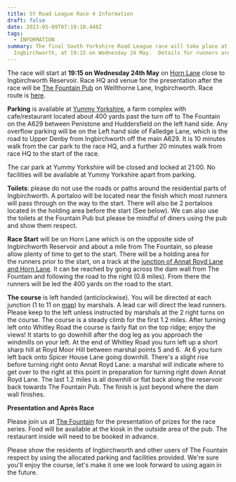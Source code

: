 ```yaml
---
title: SY Road League Race 4 Information
draft: false
date: 2023-05-09T07:19:18.448Z
tags:
  - INFORMATION
summary: The final South Yorkshire Road League race will take place at
  Ingbirchworth, at 19:15 on Wednesday 24 May.  Details for runners are here.
---
```

The race will start at **19:15 on Wednesday 24th May** on [Horn Lane](https://goo.gl/maps/fDt7bfFjFdgyYLgp8) close to Ingbirchworth Reservoir. Race HQ and venue for the presentation after the race will be [The Fountain Pub](https://goo.gl/maps/9BtNRd54mhUPPdEk9) on Wellthorne Lane, Ingbirchworth.  Race route is [here](https://pfrac.co.uk/static/images/maps/syrl-2023-race-4.jpg).

**Parking** is available at [Yummy Yorkshire](https://goo.gl/maps/NRGgANxG5q2zZ8gb8), a farm complex with cafe/restaurant located about 400 yards past the turn off to The Fountain on the A629 between Penistone and Huddersfield on the left hand side. Any overflow parking will be on the Left hand side of Falledge Lane, which is the road to Upper Denby from Ingbirchworth off the main A629.  It is 10 minutes walk from the car park to the race HQ, and a further 20 minutes walk from race HQ to the start of the race.

The car park at Yummy Yorkshire will be closed and locked at 21:00. No facilities will be available at Yummy Yorkshire apart from parking.

**Toilets**: please do not use the roads or paths around the residential parts of Ingbirchworth. A portaloo will be located near the finish which most runners will pass through on the way to the start. There will also be 2 portaloos located in the holding area before the start (See below). We can also use the toilets at the Fountain Pub but please be mindful of diners using the pub and show them respect. 

**Race Start** will be on Horn Lane which is on the opposite side of Ingbirchworth Reservoir and about a mile from The Fountain, so please allow plenty of time to get to the start. There will be a holding area for the runners prior to the start, on a track at the [junction of Annat Royd Lane and Horn Lane](https://goo.gl/maps/mCXcB61GqSGEd3m67). It can be reached by going across the dam wall from The Fountain and following the road to the right (0.8 miles). From there the runners will be led the 400 yards on the road to the start.

**The course** is left handed (anticlockwise). You will be directed at each junction (1 to 11 on [map](https://pfrac.co.uk/static/images/maps/syrl-2023-race-4.jpg)) by marshals. A lead car will direct the lead runners. Please keep to the left unless instructed by marshals at the 2 right turns on the course. The course is a steady climb for the first 1.2 miles. After turning left onto Whitley Road the course is fairly flat on the top ridge; enjoy the views! It starts to go downhill after the dog leg as you approach the windmills on your left. At the end of Whitley Road you turn left up a short sharp hill at Royd Moor Hill between marshal points 5 and 6.  At 6 you turn left back onto Spicer House Lane going downhill. There's a slight rise before turning right onto Annat Royd Lane: a marshal will indicate where to get over to the right at this point in preparation for turning right down Annat Royd Lane. The last 1.2 miles is all downhill or flat back along the reservoir back towards The Fountain Pub. The finish is just beyond where the dam wall finishes. 

**Presentation and Après Race**

Please join us at [The Fountain](https://goo.gl/maps/9BtNRd54mhUPPdEk9) for the presentation of prizes for the race series. Food will be available at the kiosk in the outside area of the pub. The restaurant inside will need to be booked in advance. 

Please show the residents of Ingbirchworth and other users of The Fountain respect by using the allocated parking and facilities provided. We're sure you'll enjoy the course, let's make it one we look forward to using again in the future.